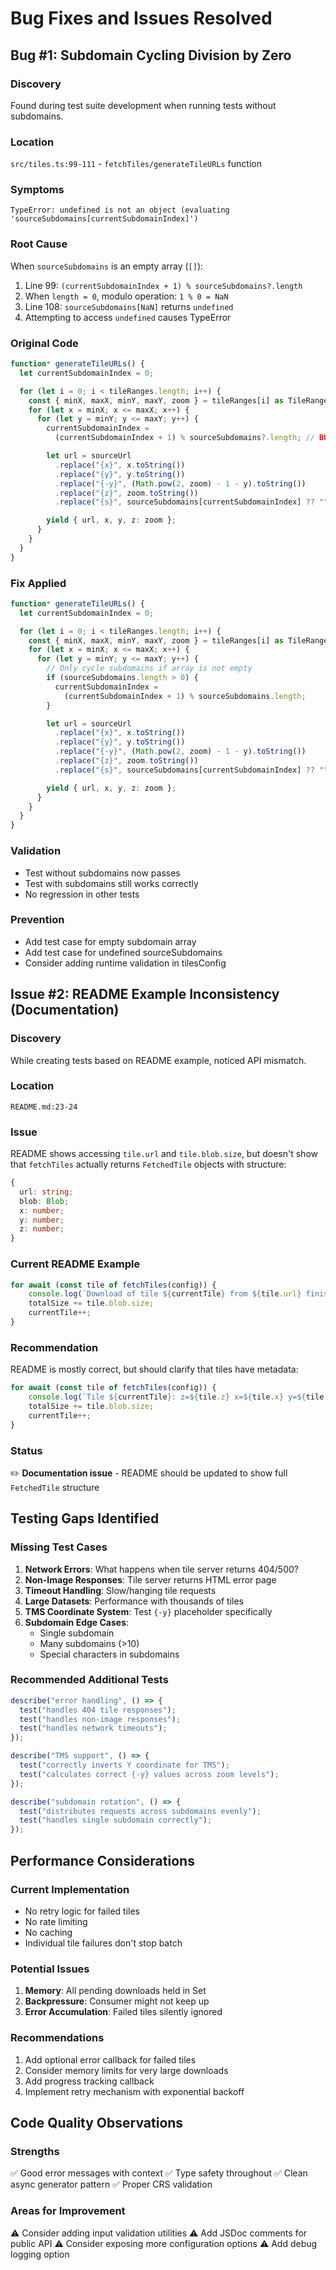 # Bug Fixes and Issues Resolved

## Bug #1: Subdomain Cycling Division by Zero

### Discovery
Found during test suite development when running tests without subdomains.

### Location
`src/tiles.ts:99-111` - `fetchTiles/generateTileURLs` function

### Symptoms
```
TypeError: undefined is not an object (evaluating 'sourceSubdomains[currentSubdomainIndex]')
```

### Root Cause
When `sourceSubdomains` is an empty array (`[]`):
1. Line 99: `(currentSubdomainIndex + 1) % sourceSubdomains?.length`
2. When `length = 0`, modulo operation: `1 % 0 = NaN`
3. Line 108: `sourceSubdomains[NaN]` returns `undefined`
4. Attempting to access `undefined` causes TypeError

### Original Code
```typescript
function* generateTileURLs() {
  let currentSubdomainIndex = 0;

  for (let i = 0; i < tileRanges.length; i++) {
    const { minX, maxX, minY, maxY, zoom } = tileRanges[i] as TileRange;
    for (let x = minX; x <= maxX; x++) {
      for (let y = minY; y <= maxY; y++) {
        currentSubdomainIndex =
          (currentSubdomainIndex + 1) % sourceSubdomains?.length; // BUG: 1 % 0 = NaN

        let url = sourceUrl
          .replace("{x}", x.toString())
          .replace("{y}", y.toString())
          .replace("{-y}", (Math.pow(2, zoom) - 1 - y).toString())
          .replace("{z}", zoom.toString())
          .replace("{s}", sourceSubdomains[currentSubdomainIndex] ?? ""); // BUG: [NaN] = undefined

        yield { url, x, y, z: zoom };
      }
    }
  }
}
```

### Fix Applied
```typescript
function* generateTileURLs() {
  let currentSubdomainIndex = 0;

  for (let i = 0; i < tileRanges.length; i++) {
    const { minX, maxX, minY, maxY, zoom } = tileRanges[i] as TileRange;
    for (let x = minX; x <= maxX; x++) {
      for (let y = minY; y <= maxY; y++) {
        // Only cycle subdomains if array is not empty
        if (sourceSubdomains.length > 0) {
          currentSubdomainIndex =
            (currentSubdomainIndex + 1) % sourceSubdomains.length;
        }

        let url = sourceUrl
          .replace("{x}", x.toString())
          .replace("{y}", y.toString())
          .replace("{-y}", (Math.pow(2, zoom) - 1 - y).toString())
          .replace("{z}", zoom.toString())
          .replace("{s}", sourceSubdomains[currentSubdomainIndex] ?? "");

        yield { url, x, y, z: zoom };
      }
    }
  }
}
```

### Validation
- Test without subdomains now passes
- Test with subdomains still works correctly
- No regression in other tests

### Prevention
- Add test case for empty subdomain array
- Add test case for undefined sourceSubdomains
- Consider adding runtime validation in tilesConfig

## Issue #2: README Example Inconsistency (Documentation)

### Discovery
While creating tests based on README example, noticed API mismatch.

### Location
`README.md:23-24`

### Issue
README shows accessing `tile.url` and `tile.blob.size`, but doesn't show that `fetchTiles` actually returns `FetchedTile` objects with structure:
```typescript
{
  url: string;
  blob: Blob;
  x: number;
  y: number;
  z: number;
}
```

### Current README Example
```typescript
for await (const tile of fetchTiles(config)) {
    console.log(`Download of tile ${currentTile} from ${tile.url} finished (${tile.blob.size} Bytes)`;)
    totalSize += tile.blob.size;
    currentTile++;
}
```

### Recommendation
README is mostly correct, but should clarify that tiles have metadata:
```typescript
for await (const tile of fetchTiles(config)) {
    console.log(`Tile ${currentTile}: z=${tile.z} x=${tile.x} y=${tile.y} (${tile.blob.size} bytes)`);
    totalSize += tile.blob.size;
    currentTile++;
}
```

### Status
✏️ **Documentation issue** - README should be updated to show full `FetchedTile` structure

## Testing Gaps Identified

### Missing Test Cases
1. **Network Errors**: What happens when tile server returns 404/500?
2. **Non-Image Responses**: Tile server returns HTML error page
3. **Timeout Handling**: Slow/hanging tile requests
4. **Large Datasets**: Performance with thousands of tiles
5. **TMS Coordinate System**: Test `{-y}` placeholder specifically
6. **Subdomain Edge Cases**: 
   - Single subdomain
   - Many subdomains (>10)
   - Special characters in subdomains

### Recommended Additional Tests
```typescript
describe("error handling", () => {
  test("handles 404 tile responses");
  test("handles non-image responses");
  test("handles network timeouts");
});

describe("TMS support", () => {
  test("correctly inverts Y coordinate for TMS");
  test("calculates correct {-y} values across zoom levels");
});

describe("subdomain rotation", () => {
  test("distributes requests across subdomains evenly");
  test("handles single subdomain correctly");
});
```

## Performance Considerations

### Current Implementation
- No retry logic for failed tiles
- No rate limiting
- No caching
- Individual tile failures don't stop batch

### Potential Issues
1. **Memory**: All pending downloads held in Set
2. **Backpressure**: Consumer might not keep up
3. **Error Accumulation**: Failed tiles silently ignored

### Recommendations
1. Add optional error callback for failed tiles
2. Consider memory limits for very large downloads
3. Add progress tracking callback
4. Implement retry mechanism with exponential backoff

## Code Quality Observations

### Strengths
✅ Good error messages with context
✅ Type safety throughout
✅ Clean async generator pattern
✅ Proper CRS validation

### Areas for Improvement
⚠️ Consider adding input validation utilities
⚠️ Add JSDoc comments for public API
⚠️ Consider exposing more configuration options
⚠️ Add debug logging option
